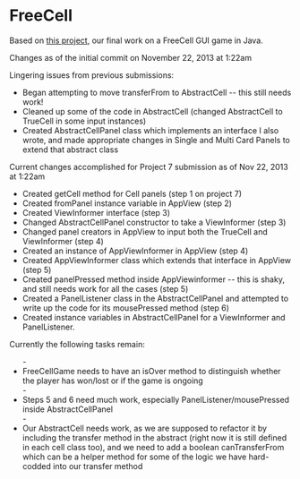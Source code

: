 FreeCell
========

Based on <a href="http://home.wlu.edu/~lambertk/classes/209/projects/Project7.htm">this project</a>, our final work on a FreeCell
GUI game in Java.

Changes as of the initial commit on November 22, 2013 at 1:22am

Lingering issues from previous submissions:
<ul>
<li>Began attempting to move transferFrom to AbstractCell -- this still needs work!</li>
<li>Cleaned up some of the code in AbstractCell (changed AbstractCell to TrueCell in some input instances)</li>
<li>Created AbstractCellPanel class which implements an interface I also wrote, and made appropriate changes in Single and Multi Card Panels to extend that abstract class</li>
</ul>

Current changes accomplished for Project 7 submission as of Nov 22, 2013 at 1:22am
<ul>
<li>Created getCell method for Cell panels (step 1 on project 7)</li>
<li>Created fromPanel instance variable in AppView (step 2)</li>
<li>Created ViewInformer interface (step 3)</li>
<li>Changed AbstractCellPanel constructor to take a ViewInformer (step 3)</li>
<li>Changed panel creators in AppView to input both the TrueCell and ViewInformer (step 4)</li>
<li>Created an instance of AppViewInformer in AppView (step 4)</li>
<li>Created AppViewInformer class which extends that interface in AppView (step 5)</li>
<li>Created panelPressed method inside AppViewinformer -- this is shaky, and still needs work for all the cases (step 5)</li>
<li>Created a PanelListener class in the AbstractCellPanel and attempted to write up the code for its mousePressed method (step 6)</li>
<li>Created instance variables in AbstractCellPanel for a ViewInformer and PanelListener.</li>
</ul>

Currently the following tasks remain:
<ul>
-<li>FreeCellGame needs to have an isOver method to distinguish whether the player has won/lost or if the game is ongoing</li>
-<li>Steps 5 and 6 need much work, especially PanelListener/mousePressed inside AbstractCellPanel</li>
-<li>Our AbstractCell needs work, as we are supposed to refactor it by including the transfer method in the abstract (right now it is
still defined in each cell class too), and we need to add a boolean canTransferFrom which can be a helper method for some of
the logic we have hard-codded into our transfer method</li>
</ul>
